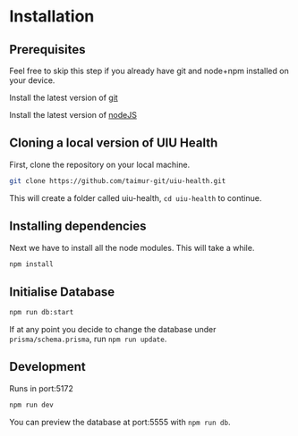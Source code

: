 # Installation

## Prerequisites

Feel free to skip this step if you already have git and node+npm installed on your device.

Install the latest version of [git](https://git-scm.com/) 

Install the latest version of [nodeJS](https://nodejs.org/en) 

## Cloning a local version of UIU Health

First, clone the repository on your local machine.

```bash
git clone https://github.com/taimur-git/uiu-health.git
```

This will create a folder called uiu-health, `cd uiu-health` to continue.

## Installing dependencies

Next we have to install all the node modules. This will take a while.

```bash
npm install
```

## Initialise Database

```bash
npm run db:start
```

If at any point you decide to change the database under `prisma/schema.prisma`, run `npm run update`.

## Development

Runs in port:5172

```bash
npm run dev
```

You can preview the database at port:5555 with `npm run db`.